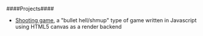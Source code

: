 ####Projects####

- [Shooting game](block-shooter-game/index.html), a "bullet hell/shmup" type of game written in Javascript using HTML5 canvas as a render backend
